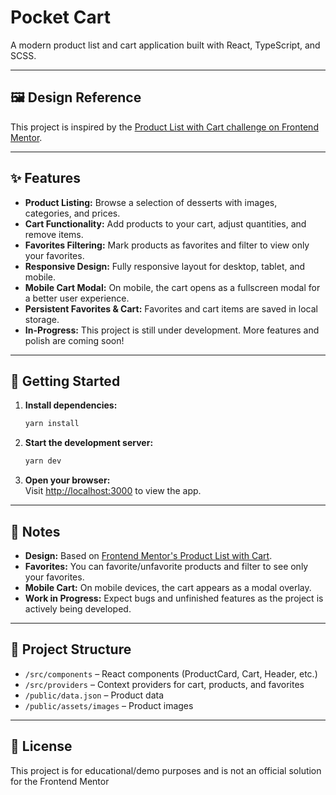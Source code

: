# Pocket Cart

A modern product list and cart application built with React, TypeScript, and SCSS.

---

## 🖼️ Design Reference

This project is inspired by the [Product List with Cart challenge on Frontend Mentor](https://www.frontendmentor.io/challenges/product-list-with-cart-5MmqLVAp_d).

---

## ✨ Features

- **Product Listing:** Browse a selection of desserts with images, categories, and prices.
- **Cart Functionality:** Add products to your cart, adjust quantities, and remove items.
- **Favorites Filtering:** Mark products as favorites and filter to view only your favorites.
- **Responsive Design:** Fully responsive layout for desktop, tablet, and mobile.
- **Mobile Cart Modal:** On mobile, the cart opens as a fullscreen modal for a better user experience.
- **Persistent Favorites & Cart:** Favorites and cart items are saved in local storage.
- **In-Progress:** This project is still under development. More features and polish are coming soon!

---

## 🚀 Getting Started

1. **Install dependencies:**

   ```sh
   yarn install
   ```

2. **Start the development server:**

   ```sh
   yarn dev
   ```

3. **Open your browser:**  
   Visit [http://localhost:3000](http://localhost:3000) to view the app.

---

## 📝 Notes

- **Design:** Based on [Frontend Mentor's Product List with Cart](https://www.frontendmentor.io/challenges/product-list-with-cart-5MmqLVAp_d).
- **Favorites:** You can favorite/unfavorite products and filter to see only your favorites.
- **Mobile Cart:** On mobile devices, the cart appears as a modal overlay.
- **Work in Progress:** Expect bugs and unfinished features as the project is actively being developed.

---

## 📁 Project Structure

- `/src/components` – React components (ProductCard, Cart, Header, etc.)
- `/src/providers` – Context providers for cart, products, and favorites
- `/public/data.json` – Product data
- `/public/assets/images` – Product images

---

## 📌 License

This project is for educational/demo purposes and is not an official solution for the Frontend Mentor
